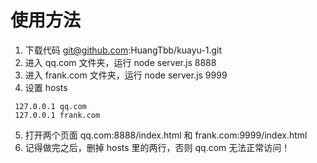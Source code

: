 # 使用方法
1. 下载代码 git@github.com:HuangTbb/kuayu-1.git
2. 进入 qq.com 文件夹，运行 node server.js 8888
3. 进入 frank.com 文件夹，运行 node server.js 9999
4. 设置 hosts
``` 
 127.0.0.1 qq.com
 127.0.0.1 frank.com
 ```
5. 打开两个页面 qq.com:8888/index.html 和 frank.com:9999/index.html
6. 记得做完之后，删掉 hosts 里的两行，否则 qq.com 无法正常访问！
